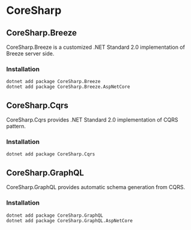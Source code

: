 # CoreSharp #

## CoreSharp.Breeze

CoreSharp.Breeze is a customized .NET Standard 2.0 implementation of Breeze server side.

### Installation

```
dotnet add package CoreSharp.Breeze
dotnet add package CoreSharp.Breeze.AspNetCore
```


## CoreSharp.Cqrs

CoreSharp.Cqrs provides .NET Standard 2.0 implementation of CQRS pattern.

### Installation

```
dotnet add package CoreSharp.Cqrs
```

## CoreSharp.GraphQL

CoreSharp.GraphQL provides automatic schema generation from CQRS.

### Installation

```
dotnet add package CoreSharp.GraphQL
dotnet add package CoreSharp.GraphQL.AspNetCore
```
